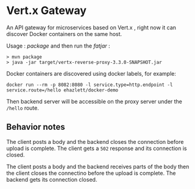 # Vert.x Gateway

An API gateway for microservices based on Vert.x , right now it can discover Docker containers on the same host.

Usage : _package_ and then run the _fatjar_ :

````
> mvn package
> java -jar target/vertx-reverse-proxy-3.3.0-SNAPSHOT.jar
````

Docker containers are discovered using docker labels, for example:

````
docker run --rm -p 8082:8080 -l service.type=http.endpoint -l service.route=/hello ehazlett/docker-demo
````

Then backend server will be accessible on the proxy server under the `/hello` route.


## Behavior notes

The client posts a body and the backend closes the connection before upload is complete.
The client gets a `502` response and its connection is closed.

The client posts a body and the backend receives parts of the body then the client closes the connectino before
the upload is complete. The backend gets its connection closed.
